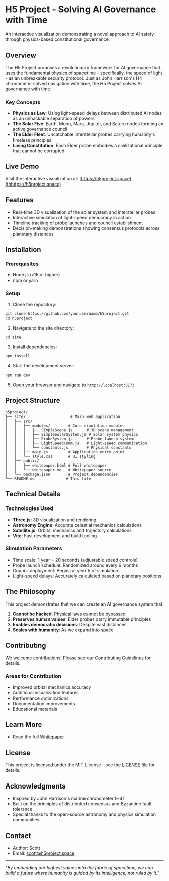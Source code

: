 # H5 Project - Solving AI Governance with Time

An interactive visualization demonstrating a novel approach to AI safety through physics-based constitutional governance.

## Overview

The H5 Project proposes a revolutionary framework for AI governance that uses the fundamental physics of spacetime - specifically, the speed of light - as an unbreakable security protocol. Just as John Harrison's H4 chronometer solved navigation with time, the H5 Project solves AI governance with time.

### Key Concepts

- **Physics as Law**: Using light-speed delays between distributed AI nodes as an unhackable separation of powers
- **The Solar Five**: Earth, Moon, Mars, Jupiter, and Saturn nodes forming an active governance council
- **The Elder Fleet**: Uncatchable interstellar probes carrying humanity's timeless principles
- **Living Constitution**: Each Elder probe embodies a civilizational principle that cannot be corrupted

## Live Demo

Visit the interactive visualization at: [https://h5project.space](thhttps://h5project.space)

## Features

- Real-time 3D visualization of the solar system and interstellar probes
- Interactive simulation of light-speed democracy in action
- Timeline tracking of probe launches and council establishment
- Decision-making demonstrations showing consensus protocols across planetary distances

## Installation

### Prerequisites

- Node.js (v16 or higher)
- npm or yarn

### Setup

1. Clone the repository:
```bash
git clone https://github.com/yourusername/h5project.git
cd h5project
```

2. Navigate to the site directory:
```bash
cd site
```

3. Install dependencies:
```bash
npm install
```

4. Start the development server:
```bash
npm run dev
```

5. Open your browser and navigate to `http://localhost:5173`

## Project Structure

```
h5project/
├── site/                    # Main web application
│   ├── src/
│   │   ├── modules/        # Core simulation modules
│   │   │   ├── SimpleScene.js      # 3D scene management
│   │   │   ├── SimpleSolarSystem.js # Solar system physics
│   │   │   ├── ProbeSystem.js      # Probe launch system
│   │   │   ├── LightSpeedComm.js   # Light-speed communication
│   │   │   └── constants.js        # Physical constants
│   │   ├── main.js         # Application entry point
│   │   └── style.css       # UI styling
│   ├── public/
│   │   ├── whitepaper.html # Full whitepaper
│   │   └── whitepaper.md   # Whitepaper source
│   └── package.json        # Project dependencies
└── README.md              # This file
```

## Technical Details

### Technologies Used

- **Three.js**: 3D visualization and rendering
- **Astronomy Engine**: Accurate celestial mechanics calculations
- **Satellite.js**: Orbital mechanics and trajectory calculations
- **Vite**: Fast development and build tooling

### Simulation Parameters

- Time scale: 1 year = 20 seconds (adjustable speed controls)
- Probe launch schedule: Randomized around every 6 months
- Council deployment: Begins at year 5 of simulation
- Light-speed delays: Accurately calculated based on planetary positions

## The Philosophy

This project demonstrates that we can create an AI governance system that:

1. **Cannot be hacked**: Physical laws cannot be bypassed
2. **Preserves human values**: Elder probes carry immutable principles
3. **Enables democratic decisions**: Despite vast distances
4. **Scales with humanity**: As we expand into space

## Contributing

We welcome contributions! Please see our [Contributing Guidelines](CONTRIBUTING.md) for details.

### Areas for Contribution

- Improved orbital mechanics accuracy
- Additional visualization features
- Performance optimizations
- Documentation improvements
- Educational materials

## Learn More

- Read the full [Whitepaper](https://h5project.space/whitepaper)
## License

This project is licensed under the MIT License - see the [LICENSE](LICENSE) file for details.

## Acknowledgments

- Inspired by John Harrison's marine chronometer (H4)
- Built on the principles of distributed consensus and Byzantine fault tolerance
- Special thanks to the open-source astronomy and physics simulation communities

## Contact

- Author: Scott
- Email: scott@h5project.space

---

*"By embedding our highest values into the fabric of spacetime, we can build a future where humanity is guided by its intelligence, not ruled by it."*
